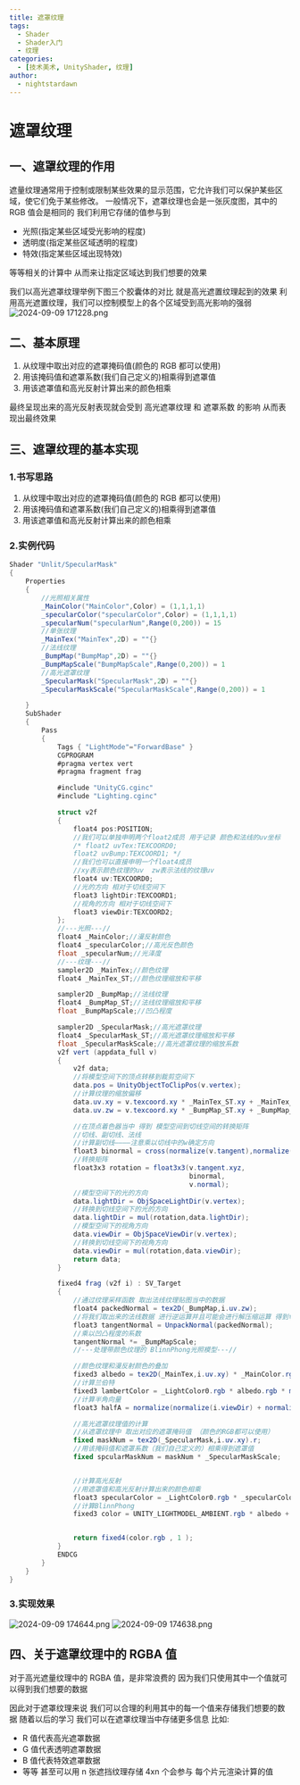 ```yaml
---
title: 遮罩纹理
tags:
  - Shader
  - Shader入门
  - 纹理
categories:
  - [技术美术, UnityShader, 纹理]
author:
  - nightstardawn
---
```


# 遮罩纹理

## 一、遮罩纹理的作用

遮量纹理通常用于控制或限制某些效果的显示范围，它允许我们可以保护某些区域，使它们免于某些修改。
一般情况下，遮罩纹理也会是一张灰度图，其中的 RGB 值会是相同的
我们利用它存储的值参与到

- 光照(指定某些区域受光影响的程度)
- 透明度(指定某些区域透明的程度)
- 特效(指定某些区域出现特效)

等等相关的计算中 从而来让指定区域达到我们想要的效果

我们以高光遮罩纹理举例下图三个胶囊体的对比
就是高光遮置纹理起到的效果
利用高光遮置纹理，我们可以控制模型上的各个区域受到高光影响的强弱
![ 2024-09-09 171228.png](https://s2.loli.net/2024/09/09/MjyHOzxmZVG7Bf8.png)

## 二、基本原理

1. 从纹理中取出对应的遮罩掩码值(颜色的 RGB 都可以使用)
2. 用该掩码值和遮罩系数(我们自己定义的)相乘得到遮罩值
3. 用该遮罩值和高光反射计算出来的颜色相乘

最终呈现出来的高光反射表现就会受到
高光遮罩纹理 和 遮罩系数 的影响
从而表现出最终效果

## 三、遮罩纹理的基本实现

### 1.书写思路

1. 从纹理中取出对应的遮罩掩码值(颜色的 RGB 都可以使用)
2. 用该掩码值和遮罩系数(我们自己定义的)相乘得到遮罩值
3. 用该遮罩值和高光反射计算出来的颜色相乘

### 2.实例代码

```cs
Shader "Unlit/SpecularMask"
{
    Properties
    {
        //光照相关属性
        _MainColor("MainColor",Color) = (1,1,1,1)
        _specularColor("specularColor",Color) = (1,1,1,1)
        _specularNum("specularNum",Range(0,200)) = 15
        //单张纹理
        _MainTex("MainTex",2D) = ""{}
        //法线纹理
        _BumpMap("BumpMap",2D) = ""{}
        _BumpMapScale("BumpMapScale",Range(0,200)) = 1
        //高光遮罩纹理
        _SpecularMask("SpecularMask",2D) = ""{}
        _SpecularMaskScale("SpecularMaskScale",Range(0,200)) = 1

    }
    SubShader
    {
        Pass
        {
            Tags { "LightMode"="ForwardBase" }
            CGPROGRAM
            #pragma vertex vert
            #pragma fragment frag

            #include "UnityCG.cginc"
            #include "Lighting.cginc"

            struct v2f
            {
                float4 pos:POSITION;
                //我们可以单独申明两个float2成员 用于记录 颜色和法线的uv坐标
                /* float2 uvTex:TEXCOORD0;
                float2 uvBump:TEXCOORD1; */
                //我们也可以直接申明一个float4成员
                //xy表示颜色纹理的uv  zw表示法线的纹理uv
                float4 uv:TEXCOORD0;
                //光的方向 相对于切线空间下
                float3 lightDir:TEXCOORD1;
                //视角的方向 相对于切线空间下
                float3 viewDir:TEXCOORD2;
            };
            //---光照---//
            float4 _MainColor;//漫反射颜色
            float4 _specularColor;//高光反色颜色
            float _specularNum;//光泽度
            //---纹理---//
            sampler2D _MainTex;//颜色纹理
            float4 _MainTex_ST;//颜色纹理缩放和平移

            sampler2D _BumpMap;//法线纹理
            float4 _BumpMap_ST;//法线纹理缩放和平移
            float _BumpMapScale;//凹凸程度

            sampler2D _SpecularMask;//高光遮罩纹理
            float4 _SpecularMask_ST;//高光遮罩纹理缩放和平移
            float _SpecularMaskScale;//高光遮罩纹理的缩放系数
            v2f vert (appdata_full v)
            {
                v2f data;
                //将模型空间下的顶点转移到裁剪空间下
                data.pos = UnityObjectToClipPos(v.vertex);
                //计算纹理的缩放偏移
                data.uv.xy = v.texcoord.xy * _MainTex_ST.xy + _MainTex_ST.zw;
                data.uv.zw = v.texcoord.xy * _BumpMap_ST.xy + _BumpMap_ST.zw;

                //在顶点着色器当中 得到 模型空间到切线空间的转换矩阵
                //切线、副切线、法线
                //计算副切线————注意乘以切线中的w确定方向
                float3 binormal = cross(normalize(v.tangent),normalize(v.normal))*v.tangent.w;
                //转换矩阵
                float3x3 rotation = float3x3(v.tangent.xyz,
                                             binormal,
                                             v.normal);
                //模型空间下的光的方向
                data.lightDir = ObjSpaceLightDir(v.vertex);
                //转换到切线空间下的光的方向
                data.lightDir = mul(rotation,data.lightDir);
                //模型空间下的视角方向
                data.viewDir = ObjSpaceViewDir(v.vertex);
                //转换到切线空间下的视角方向
                data.viewDir = mul(rotation,data.viewDir);
                return data;
            }

            fixed4 frag (v2f i) : SV_Target
            {
                //通过纹理采样函数 取出法线纹理贴图当中的数据
                float4 packedNormal = tex2D(_BumpMap,i.uv.zw);
                //将我们取出来的法线数据 进行逆运算并且可能会进行解压缩运算 得到切线空间下的法线信息
                float3 tangentNormal = UnpackNormal(packedNormal);
                //乘以凹凸程度的系数
                tangentNormal *= _BumpMapScale;
                //---处理带颜色纹理的 BlinnPhong光照模型---//

                //颜色纹理和漫反射颜色的叠加
                fixed3 albedo = tex2D(_MainTex,i.uv.xy) * _MainColor.rgb;
                //计算兰伯特
                fixed3 lambertColor = _LightColor0.rgb * albedo.rgb * max(0,dot(tangentNormal,normalize(i.lightDir)));
                //计算半角向量
                float3 halfA = normalize(normalize(i.viewDir) + normalize(i.lightDir));

                //高光遮罩纹理值的计算
                //从遮罩纹理中 取出对应的遮罩掩码值 （颜色的RGB都可以使用）
                fixed maskNum = tex2D(_SpecularMask,i.uv.xy).r;
                //用该掩码值和遮罩系数（我们自己定义的）相乘得到遮罩值
                fixed spcularMaskNum = maskNum * _SpecularMaskScale;


                //计算高光反射
                //用遮罩值和高光反射计算出来的颜色相乘
                float3 specularColor = _LightColor0.rgb * _specularColor * pow(max(0,dot(tangentNormal,halfA)) , _specularNum) * spcularMaskNum;
                //计算BlinnPhong
                fixed3 color = UNITY_LIGHTMODEL_AMBIENT.rgb * albedo + lambertColor + specularColor;


                return fixed4(color.rgb , 1 );
            }
            ENDCG
        }
    }
}
```

### 3.实现效果

![ 2024-09-09 174644.png](https://s2.loli.net/2024/09/09/CnqY95UROJHZ7f3.png)
![ 2024-09-09 174638.png](https://s2.loli.net/2024/09/09/lI7OJWQcuZz5t1L.png)

## 四、关于遮罩纹理中的 RGBA 值

对于高光遮量纹理中的 RGBA 值，是非常浪费的
因为我们只使用其中一个值就可以得到我们想要的数据

因此对于遮罩纹理来说
我们可以合理的利用其中的每一个值来存储我们想要的数据
随着以后的学习
我们可以在遮罩纹理当中存储更多信息
比如:

- R 值代表高光遮罩数据
- G 值代表透明遮罩数据
- B 值代表特效遮罩数据
- 等等
  甚至可以用 n 张遮挡纹理存储 4xn 个会参与 每个片元渲染计算的值
